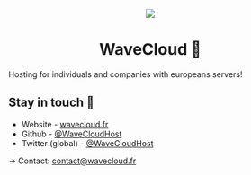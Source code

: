 <p align="center">
  <img src="http://static-local.assets.wavecloudhost.net/github-cover.jpg" />
</p>
<h1 align="center">WaveCloud 🌊️</h1>
Hosting for individuals and companies with europeans servers!

## Stay in touch 👋
* Website - [wavecloud.fr](https://wavecloud.fr/)
* Github - [@WaveCloudHost](https://github.com/WaveCloudHost/)
* Twitter (global) - [@WaveCloudHost](https://twitter.com/WaveCloudHost/)

→ Contact: [contact@wavecloud.fr](mailto://contact@wavecloud.fr)
